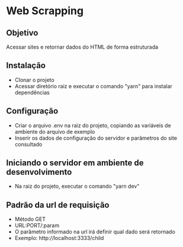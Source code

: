 # Web Scrapping

## Objetivo

Acessar sites e retornar dados do HTML de forma estruturada

## Instalação

- Clonar o projeto
- Acessar diretório raiz e executar o comando "yarn" para instalar dependências

## Configuração

- Criar o arquivo .env na raiz do projeto, copiando as variáveis de ambiente do arquivo de exemplo
- Inserir os dados de configuração do servidor e parâmetros do site consultado

## Iniciando o servidor em ambiente de desenvolvimento

- Na raiz do projeto, executar o comando "yarn dev"

## Padrão da url de requisição

- Método GET
- URL:PORT/:param
- O parâmetro informado na url irá definir qual dado será retornado
- Exemplo: http://localhost:3333/child


